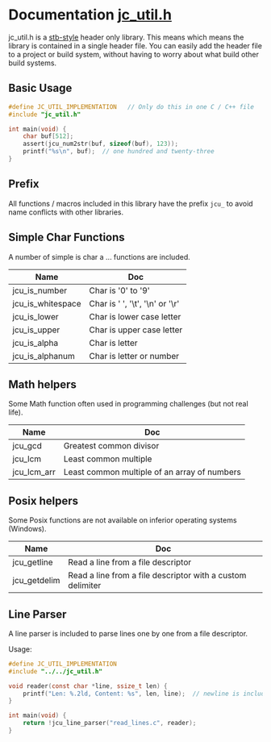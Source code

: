 # Documentation [jc_util.h](../jc_util.h)

jc_util.h is a
[stb-style](https://github.com/nothings/stb/blob/master/docs/stb_howto.txt)
header only library.
This means which means the library is contained in a single header file.
You can easily add the header file to a project or build system,
without having to worry about what build other build systems.

## Basic Usage
```C
#define JC_UTIL_IMPLEMENTATION   // Only do this in one C / C++ file
#include "jc_util.h"

int main(void) {
    char buf[512];
    assert(jcu_num2str(buf, sizeof(buf), 123));
    printf("%s\n", buf);  // one hundred and twenty-three
}
```

## Prefix
All functions / macros included in this library have the prefix `jcu_`
to avoid name conflicts with other libraries.

## Simple Char Functions
A number of simple is char a ... functions are included.

Name | Doc
-|-
jcu_is_number | Char is '0' to '9'
jcu_is_whitespace | Char is ' ', '\t', '\n' or '\r'
jcu_is_lower | Char is lower case letter
jcu_is_upper | Char is upper case letter
jcu_is_alpha | Char is letter
jcu_is_alphanum | Char is letter or number

## Math helpers
Some Math function often used in programming challenges (but not real life).

Name | Doc
-|-
jcu_gcd | Greatest common divisor
jcu_lcm | Least common multiple
jcu_lcm_arr | Least common multiple of an array of numbers

## Posix helpers
Some Posix functions are not available on inferior operating systems (Windows).

Name | Doc
-|-
jcu_getline | Read a line from a file descriptor
jcu_getdelim | Read a line from a file descriptor with a custom delimiter

## Line Parser
A line parser is included to parse lines one by one from a file descriptor.

Usage:
```C
#define JC_UTIL_IMPLEMENTATION
#include "../../jc_util.h"

void reader(const char *line, ssize_t len) {
    printf("Len: %.2ld, Content: %s", len, line);  // newline is included in line
}

int main(void) {
    return !jcu_line_parser("read_lines.c", reader);
}
```
